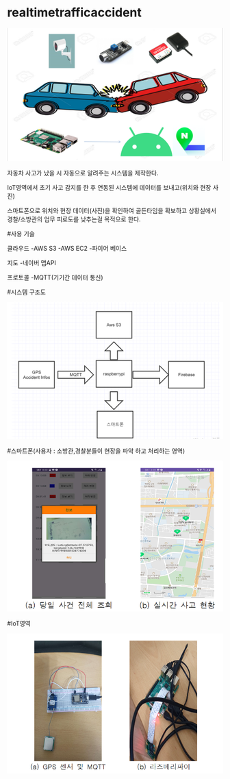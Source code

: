 # realtimetrafficaccident


<img src="https://github.com/jeonyuzin/realtimetrafficaccident/blob/main/readimg/pre.png">

자동차 사고가 났을 시 자동으로 알려주는 시스템을 제작한다.

IoT영역에서 초기 사고 감지를 한 후 연동된 시스템에 데이터를 보내고(위치와 현장 사진) 

스마트폰으로 위치와 현장 데이터(사진)을 확인하여 골든타임을 확보하고 상황실에서 경찰/소방관의 업무 피로도를 낮추는걸 목적으로 한다.


#사용 기술


클라우드
-AWS S3
-AWS EC2
-파이어 베이스

지도
-네이버 맵API

프로토콜
-MQTT(기기간 데이터 통신)


#시스템 구조도


<img src="https://github.com/jeonyuzin/realtimetrafficaccident/blob/main/readimg/structure.png">

#스마트폰(사용자 : 소방관,경찰분들이 현장을 파악 하고 처리하는 영역)


<img src="https://github.com/jeonyuzin/realtimetrafficaccident/blob/main/readimg/position.png">

#IoT영역


<img src="https://github.com/jeonyuzin/realtimetrafficaccident/blob/main/readimg/iot.png">
